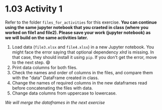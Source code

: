 # 1.03 Activity 1

Refer to the folder `files_for_activities` for this exercise. **You can continue using the same jupyter notebook that you craeted in class (where you worked on file1 and file2). Please save your work (jupyter notebook) as we will build on the same activities later.**

1. Load data (`file3.xlsx` and `file4.xlsx`) in a new Jupyter notebook. You might face the error saying that optional dependency _xlrd_ is missing. In that case, they should install it using `pip`. If you don't get the error, move to the next step. :smile:
2. Print data columns for both files.
3. Check the names and order of columns in the files, and compare them with the "data" DataFrame created in class.
4. Change the names of required columns in the new dataframes read before concatenating the files with data.
5. Change data columns from uppercase to lowercase.


_We will merge the dataframes in the next exercise_
